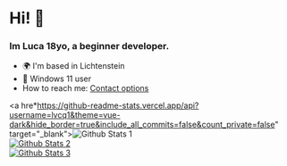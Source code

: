 <h1 align="left">Hi! 👋</h1>
<h3 align="left">Im Luca 18yo, a beginner developer.</h3>

* 🌍 I'm based in Lichtenstein
* :penguin: Windows 11 user
* How to reach me: <a rel="me" href="https://lvcq1.github.io">Contact options</a>
<!--* :key: GPG key: [B613E8FB9BC34761](https://raw.githubusercontent.com/lvcq1/lvcq1/master/gpg.key) -->
<!--* 📫 How to reach me: [me@lvcq.xyz](mailto:me@lvcq.xyz) -->
<a hre*https://github-readme-stats.vercel.app/api?username=lvcq1&theme=vue-dark&hide_border=true&include_all_commits=false&count_private=false" target="_blank"><img alt="Github Stats 1" src="https://github-readme-stats.vercel.app/api?username=lvcq1&theme=vue-dark&hide_border=true&include_all_commits=false&count_private=false" /></a>
<br />
<a href="https://github-readme-streak-stats.herokuapp.com/?user=lvcq1&theme=vue-dark&hide_border=true" target="_blank"><img alt="Github Stats 2" src="https://github-readme-streak-stats.herokuapp.com/?user=lvcq1&theme=vue-dark&hide_border=true" /></a>
<br />
<a href="https://github-readme-stats.vercel.app/api/top-langs/?username=lvcq1&theme=vue-dark&hide_border=true&include_all_commits=false&count_private=false&layout=compact" target="_blank"><img alt="Github Stats 3" src="https://github-readme-stats.vercel.app/api/top-langs/?username=lvcq1&theme=vue-dark&hide_border=true&include_all_commits=false&count_private=false&layout=compact" /></a>

